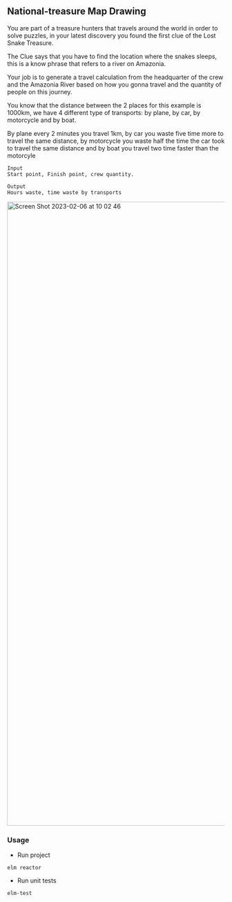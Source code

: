 ## National-treasure Map Drawing


You are part of a treasure hunters that travels around the world in order to solve puzzles, in your latest discovery you found the first clue of the Lost Snake Treasure.

The Clue says that you have to find the location where the snakes sleeps, this is a know phrase that refers to a river on Amazonia.

Your job is to generate a travel calculation from the headquarter of the crew and the Amazonia River based on how you gonna travel and the quantity of people on this journey.

You know that the distance between the 2 places for this example is 1000km, we have 4 different type of transports: by plane, by car, by motorcycle and by boat.

By plane every 2 minutes you travel 1km, by car you waste five time more to travel the same distance, by motorcycle you waste half the time the car took to travel the same distance and by boat you travel two time faster than the motorcyle 


```
Input 
Start point, Finish point, crew quantity. 
```


```
Output
Hours waste, time waste by transports
```

<img width="1440" alt="Screen Shot 2023-02-06 at 10 02 46" src="https://user-images.githubusercontent.com/32275521/216978380-d0a880b5-3ce3-4b58-abbc-5044601ea41e.png">


### Usage

* Run project

```shell
elm reactor
```

* Run unit tests
```
elm-test
```
